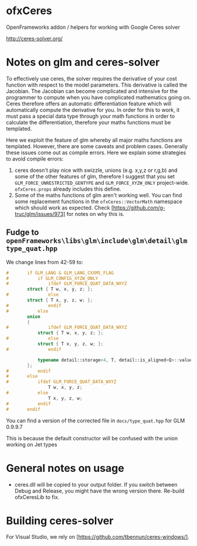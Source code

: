 # ofxCeres

OpenFrameworks addon / helpers for working with Google Ceres solver

http://ceres-solver.org/

# Notes on glm and ceres-solver

To effectively use ceres, the solver requires the derivative of your cost function with respect to the model parameters. This derivative is called the Jacobian. The Jacobian can become complicated and intensive for the programmer to compute when you have complicated mathematics going on. Ceres therefore offers an automatic differentiation feature which will automatically compute the derivative for you. In order for this to work, it must pass a special data type through your math functions in order to calculate the differentiation, therefore your maths functions must be templated.

Here we exploit the feature of glm whereby all major maths functions are templated. However, there are some caveats and problem cases. Generally these issues come out as compile errors. Here we explain some strategies to avoid compile errors:


1. ceres doesn't play nice with swizzle, unions (e.g. x,y,z or r,g,b) and some of the other features of glm, therefore I suggest that you set `GLM_FORCE_UNRESTRICTED_GENTYPE` and `GLM_FORCE_XYZW_ONLY` project-wide. `ofxCeres.props` already includes this define.
2. Some of the maths functions of glm aren't working well. You can find some replacement functions in the `ofxCeres::VectorMath` namespace which should work as expected. Check [https://github.com/g-truc/glm/issues/973] for notes on why this is.

## Fudge to `openFrameworks\libs\glm\include\glm\detail\glmtype_quat.hpp`

We change lines from 42-59 to:

```c++
#		if GLM_LANG & GLM_LANG_CXXMS_FLAG
#			if GLM_CONFIG_XYZW_ONLY
#				ifdef GLM_FORCE_QUAT_DATA_WXYZ
		struct { T w, x, y, z; };
#				else
		struct { T x, y, z, w; };
#				endif
#			else
		union
		{
#				ifdef GLM_FORCE_QUAT_DATA_WXYZ
			struct { T w, x, y, z; };
#				else
			struct { T x, y, z, w; };
#				endif

			typename detail::storage<4, T, detail::is_aligned<Q>::value>::type data;
		};
#			endif
#		else
#			ifdef GLM_FORCE_QUAT_DATA_WXYZ
				T w, x, y, z;
#			else
				T x, y, z, w;
#			endif
#		endif
```

You can find a version of the corrected file in `docs/type_quat.hpp` for GLM 0.9.9.7

This is because the default constructor will be confused with the union working on Jet types

# General notes on usage

* ceres.dll will be copied to your output folder. If you switch between Debug and Release, you might have the wrong version there. Re-build ofxCeresLib to fix.


# Building ceres-solver

For Visual Studio, we rely on [https://github.com/tbennun/ceres-windows/].

